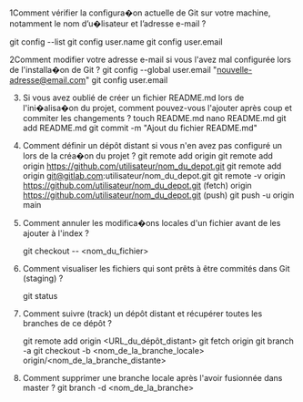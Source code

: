 1Comment vérifier la configura�on actuelle de Git sur votre machine, notamment le nom
d’u�lisateur et l’adresse e-mail ?

git config --list
git config user.name
git config user.email

2Comment modifier votre adresse e-mail si vous l'avez mal configurée lors de l'installa�on
de Git ?
git config --global user.email "nouvelle-adresse@email.com"
git config user.email

3. Si vous avez oublié de créer un fichier README.md lors de l'ini�alisa�on du projet,
comment pouvez-vous l'ajouter après coup et commiter les changements ?
touch README.md
nano README.md
git add README.md
git commit -m "Ajout du fichier README.md"


4. Comment définir un dépôt distant si vous n'en avez pas configuré un lors de la créa�on
du projet ?
git remote add origin <URL>
git remote add origin https://github.com/utilisateur/nom_du_depot.git
git remote add origin git@gitlab.com:utilisateur/nom_du_depot.git
git remote -v
origin  https://github.com/utilisateur/nom_du_depot.git (fetch)
origin  https://github.com/utilisateur/nom_du_depot.git (push)
git push -u origin main

5. Comment annuler les modifica�ons locales d'un fichier avant de les ajouter à l'index ?

   git checkout -- <nom_du_fichier>

6. Comment visualiser les fichiers qui sont prêts à être commités dans Git (staging) ?
   
   git status
7. Comment suivre (track) un dépôt distant et récupérer toutes les branches de ce dépôt ?

   git remote add origin <URL_du_dépôt_distant>
git fetch origin
 git branch -a
git checkout -b <nom_de_la_branche_locale> origin/<nom_de_la_branche_distante>
8. Comment supprimer une branche locale après l'avoir fusionnée dans master ? git branch -d <nom_de_la_branche>

